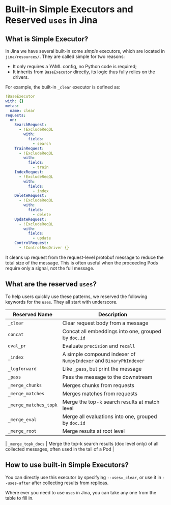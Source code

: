 # Built-in Simple Executors and Reserved `uses` in Jina


## What is Simple Executor?

In Jina we have several built-in some *simple* executors, which are located in `jina/resources/`. They are called simple for two reasons:

- It only requires a YAML config, no Python code is required;
- It inherits from `BaseExecutor` directly, its logic thus fully relies on the drivers.

For example, the built-in `_clear` executor is defined as:

```yaml
!BaseExecutor
with: {}
metas:
  name: clear
requests:
  on:
    SearchRequest:
      - !ExcludeReqQL
        with:
          fields:
            - search
    TrainRequest:
      - !ExcludeReqQL
        with:
          fields:
            - train
    IndexRequest:
      - !ExcludeReqQL
        with:
          fields:
            - index
    DeleteRequest:
      - !ExcludeReqQL
        with:
          fields:
            - delete
    UpdateRequest:
      - !ExcludeReqQL
        with:
          fields:
            - update
    ControlRequest:
      - !ControlReqDriver {}
```

It cleans up request from the request-level protobuf message to reduce the total size of the message. This is often useful when the proceeding Pods require only a signal, not the full message.

## What are the reserved `uses`?

To help users quickly use these patterns, we reserved the following keywords for the `uses`. They all start with underscore.

| Reserved Name | Description |
| --- | --- |
| `_clear` | Clear request body from a message |
| `concat` | Concat all embeddings into one, grouped by ``doc.id`` |
| `eval_pr` | Evaluate ``precision`` and ``recall`` |
| `_index` | A simple compound indexer of ``NumpyIndexer`` and ``BinaryPbIndexer`` |
| `_logforward` | Like `_pass`, but print the message |
| `_pass` | Pass the message to the downstream |
| `_merge_chunks` | Merges chunks from requests |
| `_merge_matches` | Merges matches from requests |
| `_merge_matches_topk` | Merge the top-k search results at match level |
| `_merge_eval` | Merge all evaluations into one, grouped by ``doc.id`` |
| `_merge_root` | Merge results at root level |

| `_merge_topk_docs` | Merge the top-k search results (doc level only) of all collected messages, often used in the tail of a Pod |


## How to use built-in Simple Executors?

You can directly use this executor by specifying `--uses=_clear`, or use it in `--uses-after` after collecting results from replicas.

Where ever you need to use `uses` in Jina, you can take any one from the table to fill in.